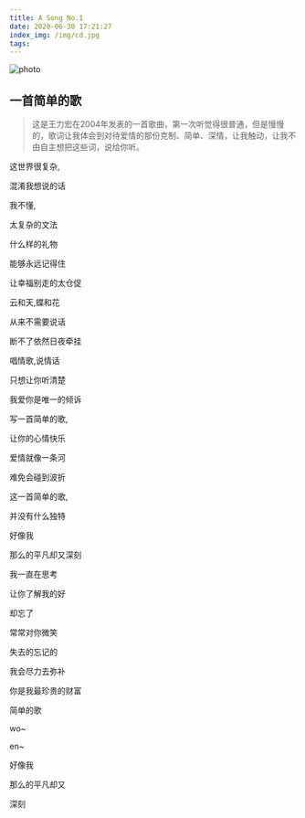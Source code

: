 ```yaml
---
title: A Song No.1
date: 2020-06-30 17:21:27
index_img: /img/cd.jpg
tags:
---
```

![photo](/img/wanglihong.jpg)

## 一首简单的歌
> 这是王力宏在2004年发表的一首歌曲，第一次听觉得很普通，但是慢慢的，歌词让我体会到对待爱情的那份克制、简单、深情，让我触动，让我不由自主想把这些词，说给你听。

这世界很复杂,

混淆我想说的话

我不懂,

太复杂的文法

什么样的礼物

能够永远记得住

让幸福别走的太仓促

云和天,蝶和花

从来不需要说话

断不了依然日夜牵挂

唱情歌,说情话

只想让你听清楚

我爱你是唯一的倾诉

写一首简单的歌,

让你的心情快乐

爱情就像一条河

难免会碰到波折

这一首简单的歌,

并没有什么独特

好像我

那么的平凡却又深刻

我一直在思考

让你了解我的好

却忘了

常常对你微笑

失去的忘记的

我会尽力去弥补

你是我最珍贵的财富

简单的歌

wo~

en~

好像我

那么的平凡却又

深刻

